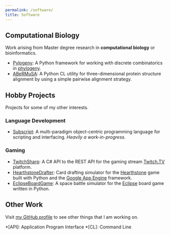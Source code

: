 ```yaml
---
permalink: /software/
title: Software
---
```


## Computational Biology

Work arising from Master degree research in **computational biology** or bioinformatics.

  - [Pylogeny](https://github.com/AlexSafatli/Pylogeny): A Python framework for working with discrete combinatorics in [phylogeny](http://en.wikipedia.org/wiki/Phylogenetics).
  - [ABeRMuSA](https://github.com/AlexSafatli/ABeRMuSA): A Python CL utility for three-dimensional protein structure alignment by using a simple pairwise alignment strategy.

## Hobby Projects

Projects for some of my other interests.

### Language Development

  - [Subscript](https://github.com/AlexSafatli/Subscript): A multi-paradigm object-centric programming language for scripting and interfacing. *Heavily a work-in-progress.*

### Gaming

  - [TwitchSharp](https://github.com/AlexSafatli/TwitchSharp): A C# API to the REST API for the gaming stream [Twitch.TV](http://twitch.tv) platform.
  - [HearthstoneDrafter](https://github.com/AlexSafatli/HearthstoneDrafter): Card drafting simulator for the [Hearthstone](http://us.battle.net/hearthstone/en/) game built with Python and the [Google App Engine](https://cloud.google.com/appengine/docs) framework.
  - [EclipseBoardGame](https://github.com/AlexSafatli/EclipseBoardGame): A space battle simulator for the [Eclipse](http://boardgamegeek.com/boardgame/72125/eclipse) board game written in Python.

## Other Work

Visit [my GitHub profile](http://github.com/AlexSafatli/) to see other things that I am working on.

*[API]: Application Program Interface
*[CL]: Command Line

